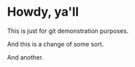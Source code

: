# Howdy, ya'll

This is just for git demonstration purposes.

And this is a change of some sort.

And another.
